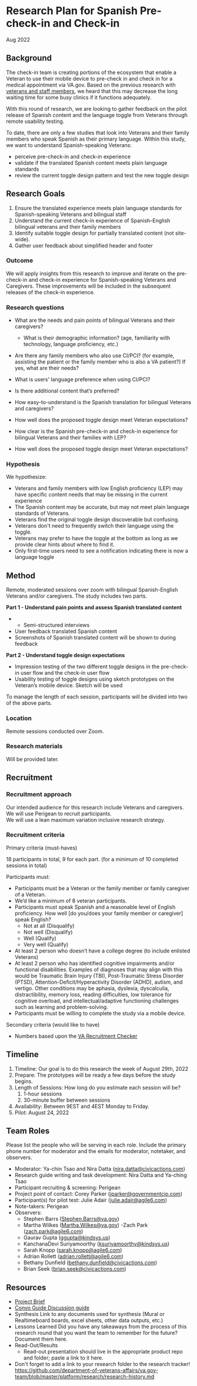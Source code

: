 # Research Plan for Spanish Pre-check-in and Check-in  
Aug 2022

## Background
The check-in team is creating portions of the ecosystem that enable a Veteran to use their mobile device to pre-check in and check in for a medical appointment via VA.gov. Based on the previous research with [veterans and staff members](https://github.com/department-of-veterans-affairs/va.gov-team/blob/master/products/health-care/checkin/research/staff-facing/st-louis/pilot-feedback/CIE%20St%20Louis%20Pilot%20Veterans%20Research%20Report.pdf), we heard that this may decrease the long waiting time for some busy clinics if it functions adequately. 

With this round of research, we are looking to gather feedback on the pilot release of Spanish content and the language toggle from Veterans through remote usability testing.  

To date, there are only a few studies that look into Veterans and their family members who speak Spanish as their primary language. Within this study, we want to understand Spanish-speaking Veterans:
- perceive pre-check-in and check-in experience
- validate if the translated Spanish content meets plain language standards
- review the current toggle design pattern and test the new toggle design

## Research Goals	
1. Ensure the translated experience meets plain language standards for Spanish-speaking Veterans and bilingual staff
2. Understand the current check-in experience of Spanish–English bilingual veterans and their family members
3. Identify suitable toggle design for partially translated content (not site-wide).
4. Gather user feedback about simplified header and footer

### Outcome
We will apply insights from this research to improve and iterate on the pre-check-in and check-in experience for Spanish-speaking Veterans and Caregivers. These improvements will be included in the subsequent releases of the check-in experience. 

### Research questions
- What are the needs and pain points of bilingual Veterans and their caregivers?
	- What is their demographic information? (age, familiarity with technology, language proficiency, etc.)
- Are there any family members who also use CI/PCI? (for example, assisting the patient or the family member who is also a VA patient?) If yes, what are their needs?
- What is users' language preference when using CI/PCI?
- Is there additional  content that’s preferred? 

- How easy-to-understand is the Spanish translation for bilingual  Veterans and caregivers?

- How well does the proposed toggle design meet Veteran expectations? 


- How clear is the Spanish pre-check-in and check-in experience for bilingual  Veterans and their families with LEP?

- How well does the proposed toggle design meet Veteran expectations? 

### Hypothesis
We hypothesize: 
- Veterans and family members with low English proficiency (LEP) may have specific content needs that may be missing in the current experience
- The Spanish content may be accurate,  but may not meet  plain language standards of Veterans.
- Veterans find the original toggle design discoverable but confusing. 
- Veterans don't need to frequently switch their language using the toggle.
- Veterans may prefer to have the toggle at the bottom as long as we provide clear hints about where to find it.
- Only first-time users need to see a notification indicating there is now a language toggle

## Method	
Remote, moderated sessions over zoom with bilingual Spanish-English Veterans and/or caregivers. 
The study includes two parts. 

**Part 1 - Understand  pain points and assess Spanish translated content**
- - Semi-structured interviews
- User feedback translated Spanish content
- Screenshots of Spanish translated content will be shown to during feedback

**Part 2 - Understand toggle design expectations**
- Impression testing of the two different toggle designs  in the pre-check-in user flow and the check-in user flow
- Usability testing of toggle designs using sketch prototypes on the Veteran’s mobile device.
Sketch will be used

To manage the length of each session, participants will be divided into two of the above parts. 


### Location
Remote sessions conducted over Zoom. 

### Research materials

Will be provided later. 
	
## Recruitment	

### Recruitment approach
Our intended audience for this research include Veterans and caregivers. We will use Perigean to recruit participants.<br>
We will use a lean maximum variation inclusive research strategy.

### Recruitment criteria

Primary criteria (must-haves) 
 
18 participants in total, 9 for each part. (for a minimum of 10 completed sessions in total)
 
Participants must:
- Participants must be a Veteran or the family member or family caregiver of a Veteran.
- We’d like a minimum of 8 veteran participants.
- Participants must speak Spanish and a reasonable level of English proficiency. 
How well [do you/does your family member or caregiver] speak English?
     - Not at all (Disqualify)
     - Not well (Disqualify)
     - Well (Qualify)
     - Very well (Qualify)
- At least 2 person who doesn’t have a college degree (to include enlisted Veterans)
- At least 2 person who has identified cognitive impairments and/or functional disabilities. Examples of diagnoses that may align with this would be Traumatic Brain Injury (TBI), Post-Traumatic Stress Disorder (PTSD), Attention-Deficit/Hyperactivity Disorder (ADHD), autism, and vertigo. Other conditions may be aphasia, dyslexia, dyscalculia, distractibility, memory loss, reading difficulties, low tolerance for cognitive overload, and intellectual/adaptive functioning challenges such as learning and problem-solving.
- Participants must be willing to complete the study via a mobile device.

Secondary criteria (would like to have) 
- Numbers based upon the [VA Recruitment Checker](https://docs.google.com/spreadsheets/d/1pq7TSHZonfpzAQBJj6B2geGHlNUwZEs4DzEvxcRgu0o/edit#gid=1440553662)
 
## Timeline

1. Timeline: Our goal is to do this research the week of August 29th, 2022
1. Prepare: The prototypes will be ready a few days before the study begins.
1. Length of Sessions: How long do you estimate each session will be? 
     1. 1-hour sessions 
     1. 30-minute buffer between sessions
1. Availability: Between 9EST and 4EST Monday to Friday. 
1. Pilot: August 24, 2022
	
## Team Roles	

Please list the people who will be serving in each role. Include the primary phone number for moderator and the emails for moderator, notetaker, and observers. 
- Moderator: Ya-chin Tsao <Add email>   and Nira Datta (nira.datta@civicactions.com)
- Research guide writing and task development: Nira Datta and Ya-ching Tsao
- Participant recruiting & screening: Perigean
- Project point of contact: Corey Parker (jparker@governmentcio.com)
- Participant(s) for pilot test: Julie Adair (julie.adair@agile6.com)
- Note-takers: Perigean
- Observers:
	- Stephen Barrs (Stephen.Barrs@va.gov)
	- Martha Wilkes (Martha.Wilkes@va.gov)
	-Zach Park (zach.park@agile6.com)
	- Gaurav Gupta (ggupta@kindsys.us)
	- KanchanaDevi Suriyamoorthy (ksuriyamoorthy@kindsys.us)
	- Sarah Knopp (sarah.knopp@agile6.com)
	- Adrian Rollett (adrian.rollett@agile6.com)
	- Bethany Dunfield (bethany.dunfield@civicactions.com)
	- Brian Seek (brian.seek@civicactions.com)


## Resources
- [Project Brief](https://github.com/department-of-veterans-affairs/va.gov-team/blob/master/products/health-care/checkin/product/product-outline.md)
- [Convo Guide Discussion guide](https://github.com/department-of-veterans-affairs/va.gov-team/blob/master/products/health-care/checkin/research/veteran-facing/pre-check-in-usability/conversation-guide.md)
- Synthesis Link to any documents used for synthesis (Mural or Realtimeboard boards, excel sheets, other data outputs, etc.)
- Lessons Learned Did you have any takeaways from the process of this research round that you want the team to remember for the future? Document them here.
- Read-Out/Results
  - Read-out presentation should live in the appropriate product repo and folder; paste a link to it here.
- Don't forget to add a link to your research folder to the research tracker! https://github.com/department-of-veterans-affairs/va.gov-team/blob/master/platform/research/research-history.md
